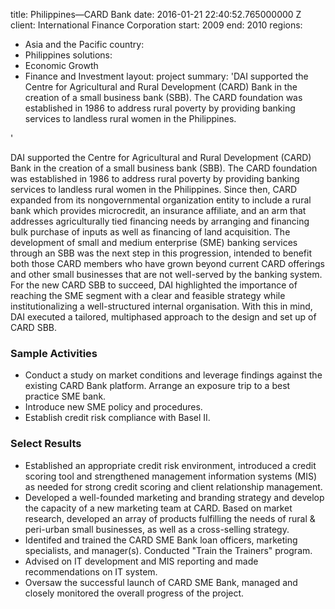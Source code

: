 
title: Philippines—CARD Bank
date: 2016-01-21 22:40:52.765000000 Z
client: International Finance Corporation
start: 2009
end: 2010
regions:
- Asia and the Pacific
country:
- Philippines
solutions:
- Economic Growth
- Finance and Investment
layout: project
summary: 'DAI supported the Centre for Agricultural and Rural Development (CARD) Bank
  in the creation of a small business bank (SBB). The CARD foundation was established
  in 1986 to address rural poverty by providing banking services to landless rural
  women in the Philippines.

'


DAI supported the Centre for Agricultural and Rural Development (CARD) Bank in the creation of a small business bank (SBB). The CARD foundation was established in 1986 to address rural poverty by providing banking services to landless rural women in the Philippines. Since then, CARD expanded from its nongovernmental organization entity to include a rural bank which provides microcredit, an insurance affiliate, and an arm that addresses agriculturally tied financing needs by arranging and financing bulk purchase of inputs as well as financing of land acquisition. The development of small and medium enterprise (SME) banking services through an SBB was the next step in this progression, intended to benefit both those CARD members who have grown beyond current CARD offerings and other small businesses that are not well-served by the banking system. For the new CARD SBB to succeed, DAI highlighted the importance of reaching the SME segment with a clear and feasible strategy while institutionalizing a well-structured internal organisation. With this in mind, DAI executed a tailored, multiphased approach to the design and set up of CARD SBB.

###  Sample Activities

* Conduct a study on market conditions and leverage findings against the existing CARD Bank platform. Arrange an exposure trip to a best practice SME bank.
* Introduce new SME policy and procedures.
* Establish credit risk compliance with Basel II.

###  Select Results

* Established an appropriate credit risk environment, introduced a credit scoring tool and strengthened management information systems (MIS) as needed for strong credit scoring and client relationship management.
* Developed a well-founded marketing and branding strategy and develop the capacity of a new marketing team at CARD. Based on market research, developed an array of products fulfilling the needs of rural & peri-urban small businesses, as well as a cross-selling strategy.
* Identifed and trained the CARD SME Bank loan officers, marketing specialists, and manager(s). Conducted "Train the Trainers" program.
* Advised on IT development and MIS reporting and made recommendations on IT system.
* Oversaw the successful launch of CARD SME Bank, managed and closely monitored the overall progress of the project.
